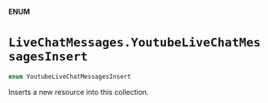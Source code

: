**ENUM**

# `LiveChatMessages.YoutubeLiveChatMessagesInsert`

```swift
enum YoutubeLiveChatMessagesInsert
```

Inserts a new resource into this collection.
